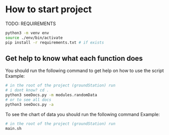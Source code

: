 # How to start project

TODO: REQUIREMENTS

```bash
python3 -m venv env
source ./env/bin/activate
pip install -r requirements.txt # if exists
```

## Get help to know what each function does

You should run the following command to get help on how to use the script
Example:

```bash
# in the root of the project (groundStation) run
# i dont know? cd .
python3 seeDocs.py -m modules.randomData
# or to see all docs
python3 seeDocs.py -a
```

To see the chart of data you should run the following command
Example:

```bash
# in the root of the project (groundStation) run
main.sh
```
